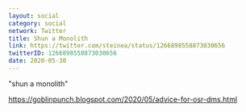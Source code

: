 ```yaml
---
layout: social
category: social
network: Twitter
title: Shun a Monolith
link: https://twitter.com/steinea/status/1266898558873030656
twitterID: 1266898558873030656
date: 2020-05-30
---
```


"shun a monolith"

<https://goblinpunch.blogspot.com/2020/05/advice-for-osr-dms.html>
